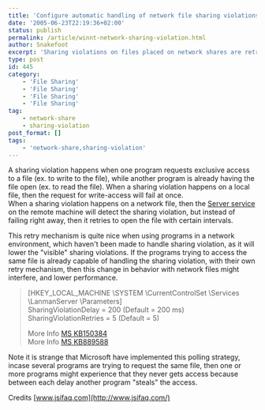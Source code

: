 ```yaml
---
title: 'Configure automatic handling of network file sharing violations'
date: '2005-06-23T22:19:36+02:00'
status: publish
permalink: /article/winnt-network-sharing-violation.html
author: Snakefoot
excerpt: 'Sharing violations on files placed on network shares are retried while they block immediately with local files.'
type: post
id: 445
category:
    - 'File Sharing'
    - 'File Sharing'
    - 'File Sharing'
    - 'File Sharing'
tag:
    - network-share
    - sharing-violation
post_format: []
tags:
    - 'network-share,sharing-violation'
---
```

A sharing violation happens when one program requests exclusive access to a file (ex. to write to the file), while another program is already having the file open (ex. to read the file). When a sharing violation happens on a local file, then the request for write-access will fail at once.  
 When a sharing violation happens on a network file, then the [Server service](/article/winnt-services-lanmanserver.html) on the remote machine will detect the sharing violation, but instead of failing right away, then it retries to open the file with certain intervals.  
  
 This retry mechanism is quite nice when using programs in a network environment, which haven't been made to handle sharing violation, as it will lower the "visible" sharing violations. If the programs trying to access the same file is already capable of handling the sharing violation, with their own retry mechanism, then this change in behavior with network files might interfere, and lower performance.

> \[HKEY\_LOCAL\_MACHINE \\SYSTEM \\CurrentControlSet \\Services \\LanmanServer \\Parameters\]  
>  SharingViolationDelay = 200 (Default = 200 ms)  
>  SharingViolationRetries = 5 (Default = 5)  
>   
>  More Info [MS KB150384](http://support.microsoft.com/kb/150384 "Shared file access is delayed if the file is open on another computer [Q150384]")  
>  More Info [MS KB889588](http://support.microsoft.com/kb/889588 "How to optimize Office Access and Jet database engine network performance with Windows 2000-based and Windows XP-based clients [Q889588]")

 Note it is strange that Microsoft have implemented this polling strategy, incase several programs are trying to request the same file, then one or more programs might experience that they never gets access because between each delay another program "steals" the access.  
  
 Credits [www.jsifaq.com](http://www.jsifaq.com/)